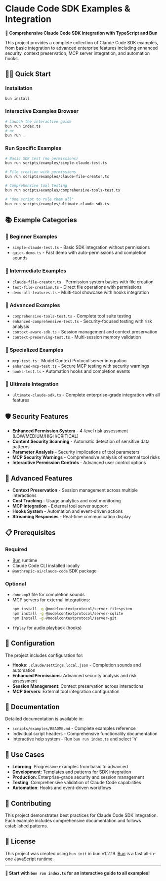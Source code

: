 # Claude Code SDK Examples & Integration

🚀 **Comprehensive Claude Code SDK integration with TypeScript and Bun**

This project provides a complete collection of Claude Code SDK examples, from basic integration to advanced enterprise features including enhanced security, context preservation, MCP server integration, and automation hooks.

## 🏃‍♂️ Quick Start

### Installation

```bash
bun install
```

### Interactive Examples Browser

```bash
# Launch the interactive guide
bun run index.ts
# or
bun run .
```

### Run Specific Examples

```bash
# Basic SDK test (no permissions)
bun run scripts/examples/simple-claude-test.ts

# File creation with permissions
bun run scripts/examples/claude-file-creator.ts

# Comprehensive tool testing
bun run scripts/examples/comprehensive-tools-test.ts

# "One script to rule them all"
bun run scripts/examples/ultimate-claude-sdk.ts
```

## 📚 Example Categories

### 🌟 **Beginner Examples**
- `simple-claude-test.ts` - Basic SDK integration without permissions
- `quick-demo.ts` - Fast demo with auto-permissions and completion sounds

### 🧪 **Intermediate Examples**
- `claude-file-creator.ts` - Permission system basics with file creation
- `test-file-creation.ts` - Direct file operations with permissions
- `demo-all-features.ts` - Multi-tool showcase with hooks integration

### 🚀 **Advanced Examples**
- `comprehensive-tools-test.ts` - Complete tool suite testing
- `enhanced-comprehensive-test.ts` - Security-focused testing with risk analysis
- `context-aware-sdk.ts` - Session management and context preservation
- `context-preserving-test.ts` - Multi-session memory validation

### 🔌 **Specialized Examples**
- `mcp-test.ts` - Model Context Protocol server integration
- `enhanced-mcp-test.ts` - Secure MCP testing with security warnings
- `hooks-test.ts` - Automation hooks and completion events

### 👑 **Ultimate Integration**
- `ultimate-claude-sdk.ts` - Complete enterprise-grade integration with all features

## 🛡️ Security Features

- **Enhanced Permission System** - 4-level risk assessment (LOW/MEDIUM/HIGH/CRITICAL)
- **Content Security Scanning** - Automatic detection of sensitive data patterns
- **Parameter Analysis** - Security implications of tool parameters
- **MCP Security Warnings** - Comprehensive analysis of external tool risks
- **Interactive Permission Controls** - Advanced user control options

## 🧠 Advanced Features

- **Context Preservation** - Session management across multiple interactions
- **Cost Tracking** - Usage analytics and cost monitoring
- **MCP Integration** - External tool server support
- **Hooks System** - Automation and event-driven actions
- **Streaming Responses** - Real-time communication display

## 📋 Prerequisites

### Required
- [Bun](https://bun.com) runtime
- Claude Code CLI installed locally
- `@anthropic-ai/claude-code` SDK package

### Optional
- `done.mp3` file for completion sounds
- MCP servers for external integrations:
  ```bash
  npm install -g @modelcontextprotocol/server-filesystem
  npm install -g @modelcontextprotocol/server-sqlite
  npm install -g @modelcontextprotocol/server-git
  ```
- `ffplay` for audio playback (hooks)

## 🔧 Configuration

The project includes configuration for:
- **Hooks**: `.claude/settings.local.json` - Completion sounds and automation
- **Enhanced Permissions**: Advanced security analysis and risk assessment
- **Session Management**: Context preservation across interactions
- **MCP Servers**: External tool integration configuration

## 📖 Documentation

Detailed documentation is available in:
- `scripts/examples/README.md` - Complete examples reference
- Individual script headers - Comprehensive functionality documentation
- Interactive help system - Run `bun run index.ts` and select 'h'

## 🎯 Use Cases

- **Learning**: Progressive examples from basic to advanced
- **Development**: Templates and patterns for SDK integration
- **Production**: Enterprise-grade security and session management
- **Testing**: Comprehensive validation of Claude Code capabilities
- **Automation**: Hooks and event-driven workflows

## 🤝 Contributing

This project demonstrates best practices for Claude Code SDK integration. Each example includes comprehensive documentation and follows established patterns.

## 📄 License

This project was created using `bun init` in bun v1.2.19. [Bun](https://bun.com) is a fast all-in-one JavaScript runtime.

---

**🎯 Start with `bun run index.ts` for an interactive guide to all examples!**
